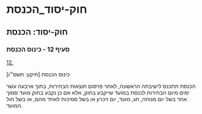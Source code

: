 # חוק-יסוד_הכנסת

## חוק-יסוד: הכנסת

### סעיף 12 - כינוס הכנסת

[12.](https://he.wikisource.org/wiki/חוק-יסוד:_הכנסת#s_yp_12)

כינוס הכנסת [תיקון: תשס״ו]

הכנסת תתכנס לישיבתה הראשונה, לאחר פרסום תוצאות הבחירות, בתוך ארבעה עשר ימים מיום הבחירות לכנסת במועד שייקבע בחוק, אלא אם כן נקבע בחוק מועד סמוך אחר בשל יום מנוחה, חג, מועד, יום זיכרון או בשל סמיכות לאחד מהם, או בשל חול המועד.
